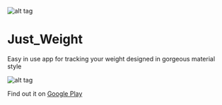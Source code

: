 ![alt tag](https://github.com/kidinov/Just_Weight/blob/master/publishing/banner.png)

# Just_Weight
Easy in use app for tracking your weight designed in gorgeous material style

![alt tag](https://github.com/kidinov/Just_Weight/blob/master/publishing/demo.gif)

Find out it on [Google Play](https://play.google.com/store/apps/details?id=org.kidinov.justweight)



